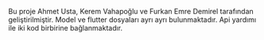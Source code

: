 Bu proje Ahmet Usta, Kerem Vahapoğlu ve Furkan Emre Demirel tarafından geliştirilmiştir. Model ve flutter dosyaları ayrı ayrı bulunmaktadır. Api yardımı ile iki kod birbirine bağlanmaktadır.
